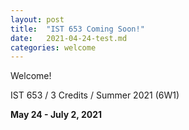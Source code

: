 ```yaml
---
layout: post
title:  "IST 653 Coming Soon!"
date:   2021-04-24-test.md
categories: welcome
---
```



Welcome!

IST 653 / 3 Credits / Summer 2021 (6W1)

**May 24 - July 2, 2021**
